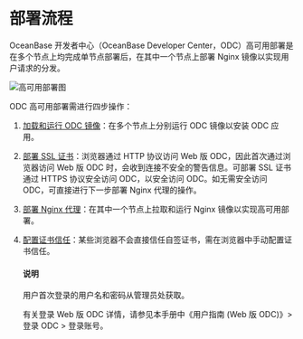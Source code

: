 部署流程 
=========================

OceanBase 开发者中心（OceanBase Developer Center，ODC）高可用部署是在多个节点上均完成单节点部署后，在其中一个节点上部署 Nginx 镜像以实现用户请求的分发。

![高可用部署图](https://obbusiness-private.oss-cn-shanghai.aliyuncs.com/doc/img/odc/400/%E9%83%A8%E7%BD%B2%E9%AB%98%E5%8F%AF%E7%94%A8.png)

ODC 高可用部署需进行四步操作：

1. [加载和运行 ODC 镜像](../4.deploy-the-ha-odc/2.load-and-run-ha-odc-images.md)：在多个节点上分别运行 ODC 镜像以安装 ODC 应用。

   

2. [部署 SSL 证书](../4.deploy-the-ha-odc/3.deploy-ssl-certificates.md)：浏览器通过 HTTP 协议访问 Web 版 ODC，因此首次通过浏览器访问 Web 版 ODC 时，会收到连接不安全的警告信息。可部署 SSL 证书通过 HTTPS 协议安全访问 ODC，以安全访问 ODC。如无需安全访问 ODC，可直接进行下一步部署 Nginx 代理的操作。

   

3. [部署 Nginx 代理](../4.deploy-the-ha-odc/4.deploy-nginx-proxy.md)：在其中一个节点上拉取和运行 Nginx 镜像以实现高可用部署。

   

4. [配置证书信任](../4.deploy-the-ha-odc/5.configure-certificate-trust.md)：某些浏览器不会直接信任自签证书，需在浏览器中手动配置证书信任。

   <main id="notice" type='notice'>
    <h4>说明</h4>
    <p>用户首次登录的用户名和密码从管理员处获取。</p>
   </main>

     有关登录 Web 版 ODC 详情，请参见本手册中《用户指南 (Web 版 ODC)》> 登录 ODC > 登录账号。
     
   

   
   






